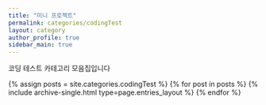 ```yaml
---
title: "미니 프로젝트"
permalink: categories/codingTest
layout: category
author_profile: true
sidebar_main: true
---
```


코딩 테스트 카테고리 모음집입니다

{% assign posts = site.categories.codingTest %}
{% for post in posts %} {% include archive-single.html type=page.entries_layout %} {% endfor %}